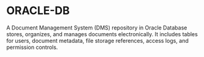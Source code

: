 # ORACLE-DB
A Document Management System (DMS) repository in Oracle Database stores, organizes, and manages documents electronically. It includes tables for users, document metadata, file storage references, access logs, and permission controls.

